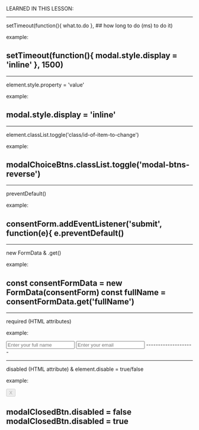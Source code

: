 

LEARNED IN THIS LESSON:


--------------------
setTimeout(function(){
	what.to.do
}, ## how long to do (ms) to do it)

example:

setTimeout(function(){
    modal.style.display = 'inline'
}, 1500)
--------------------


--------------------
element.style.property = 'value'

example:

modal.style.display = 'inline'
--------------------


--------------------
element.classList.toggle('class/id-of-item-to-change')

example:

modalChoiceBtns.classList.toggle('modal-btns-reverse')
--------------------


--------------------
preventDefault()

example:

consentForm.addEventListener('submit', function(e){
    e.preventDefault()
--------------------


--------------------
new FormData & .get()

example:

const consentFormData = new FormData(consentForm)
const fullName = consentFormData.get('fullName')
--------------------


--------------------
required (HTML attributes)

example:

<input type="text" name="fullName" placeholder="Enter your full name" required/>
<input type="email" name="email" placeholder="Enter your email" required/>
--------------------


--------------------
disabled (HTML attribute) & element.disable = true/false

example:

<button class="modal-close-btn" id="modal-close-btn" disabled>X</button>

modalClosedBtn.disabled = false
modalClosedBtn.disabled = true
--------------------
